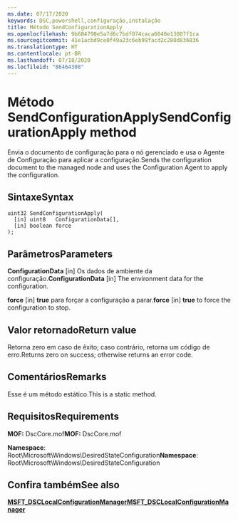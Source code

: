 ```yaml
---
ms.date: 07/17/2020
keywords: DSC,powershell,configuração,instalação
title: Método SendConfigurationApply
ms.openlocfilehash: 9b684790e5a7d6c7bdf074caca6040e13807f1ca
ms.sourcegitcommit: 41e1acbd9ce0f49a23c6eb99facd2c280d836836
ms.translationtype: HT
ms.contentlocale: pt-BR
ms.lasthandoff: 07/18/2020
ms.locfileid: "86464308"
---
```

# <a name="sendconfigurationapply-method"></a><span data-ttu-id="42b49-103">Método SendConfigurationApply</span><span class="sxs-lookup"><span data-stu-id="42b49-103">SendConfigurationApply method</span></span>

<span data-ttu-id="42b49-104">Envia o documento de configuração para o nó gerenciado e usa o Agente de Configuração para aplicar a configuração.</span><span class="sxs-lookup"><span data-stu-id="42b49-104">Sends the configuration document to the managed node and uses the Configuration Agent to apply the configuration.</span></span>

## <a name="syntax"></a><span data-ttu-id="42b49-105">Sintaxe</span><span class="sxs-lookup"><span data-stu-id="42b49-105">Syntax</span></span>

```mof
uint32 SendConfigurationApply(
  [in] uint8   ConfigurationData[],
  [in] boolean force
);
```

## <a name="parameters"></a><span data-ttu-id="42b49-106">Parâmetros</span><span class="sxs-lookup"><span data-stu-id="42b49-106">Parameters</span></span>

<span data-ttu-id="42b49-107">**ConfigurationData** \[in\] Os dados de ambiente da configuração.</span><span class="sxs-lookup"><span data-stu-id="42b49-107">**ConfigurationData** \[in\] The environment data for the configuration.</span></span>

<span data-ttu-id="42b49-108">**force** \[in\] **true** para forçar a configuração a parar.</span><span class="sxs-lookup"><span data-stu-id="42b49-108">**force** \[in\] **true** to force the configuration to stop.</span></span>

## <a name="return-value"></a><span data-ttu-id="42b49-109">Valor retornado</span><span class="sxs-lookup"><span data-stu-id="42b49-109">Return value</span></span>

<span data-ttu-id="42b49-110">Retorna zero em caso de êxito; caso contrário, retorna um código de erro.</span><span class="sxs-lookup"><span data-stu-id="42b49-110">Returns zero on success; otherwise returns an error code.</span></span>

## <a name="remarks"></a><span data-ttu-id="42b49-111">Comentários</span><span class="sxs-lookup"><span data-stu-id="42b49-111">Remarks</span></span>

<span data-ttu-id="42b49-112">Esse é um método estático.</span><span class="sxs-lookup"><span data-stu-id="42b49-112">This is a static method.</span></span>

## <a name="requirements"></a><span data-ttu-id="42b49-113">Requisitos</span><span class="sxs-lookup"><span data-stu-id="42b49-113">Requirements</span></span>

<span data-ttu-id="42b49-114">**MOF:** DscCore.mof</span><span class="sxs-lookup"><span data-stu-id="42b49-114">**MOF:** DscCore.mof</span></span>

<span data-ttu-id="42b49-115">**Namespace**: Root\Microsoft\Windows\DesiredStateConfiguration</span><span class="sxs-lookup"><span data-stu-id="42b49-115">**Namespace**: Root\Microsoft\Windows\DesiredStateConfiguration</span></span>

## <a name="see-also"></a><span data-ttu-id="42b49-116">Confira também</span><span class="sxs-lookup"><span data-stu-id="42b49-116">See also</span></span>

[<span data-ttu-id="42b49-117">**MSFT_DSCLocalConfigurationManager**</span><span class="sxs-lookup"><span data-stu-id="42b49-117">**MSFT_DSCLocalConfigurationManager**</span></span>](msft-dsclocalconfigurationmanager.md)
